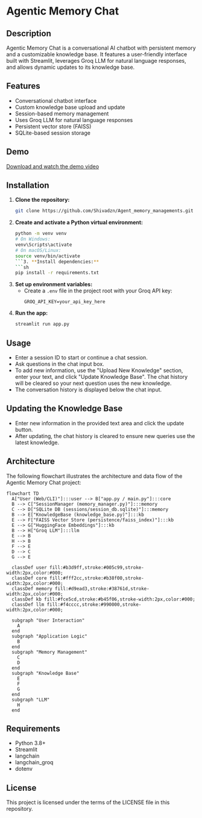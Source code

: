# Agentic Memory Chat

## Description
Agentic Memory Chat is a conversational AI chatbot with persistent memory and a customizable knowledge base. It features a user-friendly interface built with Streamlit, leverages Groq LLM for natural language responses, and allows dynamic updates to its knowledge base.

## Features
- Conversational chatbot interface
- Custom knowledge base upload and update
- Session-based memory management
- Uses Groq LLM for natural language responses
- Persistent vector store (FAISS)
- SQLite-based session storage

## Demo
[Download and watch the demo video](demo.mp4)

## Installation
1. **Clone the repository:**
   ```sh
   git clone https://github.com/Shivadzn/Agent_memory_managements.git
   ```
2. **Create and activate a Python virtual environment:**
   ```sh
   python -m venv venv
   # On Windows:
   venv\Scripts\activate
   # On macOS/Linux:
   source venv/bin/activate
   ```3. **Install dependencies:**
   ```sh
   pip install -r requirements.txt
   ```
4. **Set up environment variables:**
   - Create a `.env` file in the project root with your Groq API key:
     ```env
     GROQ_API_KEY=your_api_key_here
     ```
5. **Run the app:**
   ```sh
   streamlit run app.py
   ```

## Usage
- Enter a session ID to start or continue a chat session.
- Ask questions in the chat input box.
- To add new information, use the "Upload New Knowledge" section, enter your text, and click "Update Knowledge Base". The chat history will be cleared so your next question uses the new knowledge.
- The conversation history is displayed below the chat input.

## Updating the Knowledge Base
- Enter new information in the provided text area and click the update button.
- After updating, the chat history is cleared to ensure new queries use the latest knowledge.

## Architecture
The following flowchart illustrates the architecture and data flow of the Agentic Memory Chat project:

```mermaid
flowchart TD
  A["User (Web/CLI)"]:::user --> B["app.py / main.py"]:::core
  B --> C["SessionManager (memory_manager.py)"]:::memory
  C --> D["SQLite DB (sessions/session_db.sqlite)"]:::memory
  B --> E["KnowledgeBase (knowledge_base.py)"]:::kb
  E --> F["FAISS Vector Store (persistence/faiss_index)"]:::kb
  E --> G["HuggingFace Embeddings"]:::kb
  B --> H["Groq LLM"]:::llm
  E --> B
  H --> B
  F --> E
  D --> C
  G --> E

  classDef user fill:#b3d9ff,stroke:#005c99,stroke-width:2px,color:#000;
  classDef core fill:#fff2cc,stroke:#b38f00,stroke-width:2px,color:#000;
  classDef memory fill:#d9ead3,stroke:#38761d,stroke-width:2px,color:#000;
  classDef kb fill:#fce5cd,stroke:#b45f06,stroke-width:2px,color:#000;
  classDef llm fill:#f4cccc,stroke:#990000,stroke-width:2px,color:#000;

  subgraph "User Interaction"
    A
  end
  subgraph "Application Logic"
    B
  end
  subgraph "Memory Management"
    C
    D
  end
  subgraph "Knowledge Base"
    E
    F
    G
  end
  subgraph "LLM"
    H
  end
```

## Requirements
- Python 3.8+
- Streamlit
- langchain
- langchain_groq
- dotenv

## License
This project is licensed under the terms of the LICENSE file in this repository. 
